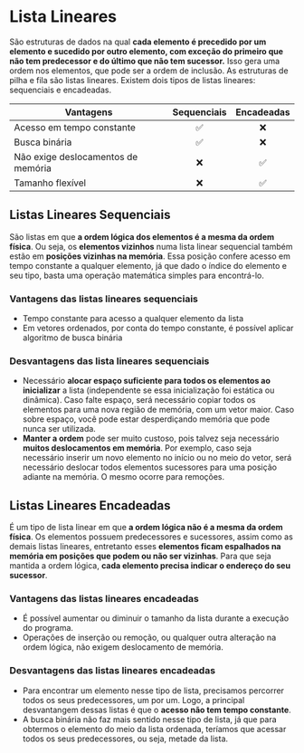 # Lista Lineares
São estruturas de dados na qual **cada elemento é precedido por um elemento e sucedido por outro elemento, com exceção do primeiro que não tem predecessor e do último que não tem sucessor.** Isso gera uma ordem nos elementos, que pode ser a ordem de inclusão. As estruturas de pilha e fila são listas lineares. Existem dois tipos de listas lineares: sequenciais e encadeadas.

| Vantagens | Sequenciais | Encadeadas |
| -------------- | :---------: | :--------: |
| Acesso em tempo constante | :white_check_mark: | :x: |
| Busca binária | :white_check_mark: | :x: |
| Não exige deslocamentos de memória | :x: | :white_check_mark: |
| Tamanho flexível | :x: | :white_check_mark: |

## Listas Lineares Sequenciais
São listas em que **a ordem lógica dos elementos é a mesma da ordem física**. Ou seja, os **elementos vizinhos** numa lista linear sequencial também estão em **posições vizinhas na memória**. Essa posição confere acesso em tempo constante a qualquer elemento, já que dado o índice do elemento e seu tipo, basta uma operação matemática simples para encontrá-lo.
### Vantagens das listas lineares sequenciais
- Tempo constante para acesso a qualquer elemento da lista
- Em vetores ordenados, por conta do tempo constante, é possível aplicar algoritmo de busca binária
### Desvantagens das lista lineares sequenciais
- Necessário **alocar espaço suficiente para todos os elementos ao inicializar** a lista (independente se essa inicialização foi estática ou dinâmica). Caso falte espaço, será necessário copiar todos os elementos para uma nova região de memória, com um vetor maior. Caso sobre espaço, você pode estar desperdiçando memória que pode nunca ser utilizada.
- **Manter a ordem** pode ser muito custoso, pois talvez seja necessário **muitos deslocamentos em memória**. Por exemplo, caso seja necessário inserir um novo elemento no início ou no meio do vetor, será necessário deslocar todos elementos sucessores para uma posição adiante na memória. O mesmo ocorre para remoções.

## Listas Lineares Encadeadas
É um tipo de lista linear em que **a ordem lógica não é a mesma da ordem física**. Os elementos possuem predecessores e sucessores, assim como as demais listas lineares, entretanto esses **elementos ficam espalhados na memória em posições que podem ou não ser vizinhas**. Para que seja mantida a ordem lógica, **cada elemento precisa indicar o endereço do seu sucessor**.
### Vantagens das listas lineares encadeadas
- É possível aumentar ou diminuir o tamanho da lista durante a execução do programa.
- Operações de inserção ou remoção, ou qualquer outra alteração na ordem lógica, não exigem deslocamento de memória.
### Desvantagens das listas lineares encadeadas
- Para encontrar um elemento nesse tipo de lista, precisamos percorrer todos os seus predecessores, um por um. Logo, a principal desvantangem dessas listas é que o **acesso não tem tempo constante**.
- A busca binária não faz mais sentido nesse tipo de lista, já que para obtermos o elemento do meio da lista ordenada, teríamos que acessar todos os seus predecessores, ou seja, metade da lista.
